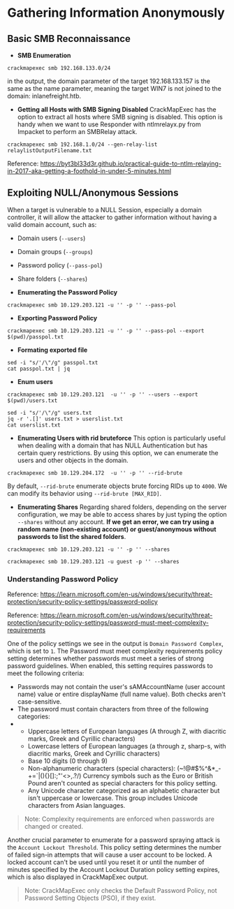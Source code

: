 # Gathering Information Anonymously

## Basic SMB Reconnaissance

- **SMB Enumeration**
```
crackmapexec smb 192.168.133.0/24
```

in the output, the domain parameter of the target 192.168.133.157 is the same as the name parameter, meaning the target WIN7 is not joined to the domain: inlanefreight.htb.

- **Getting all Hosts with SMB Signing Disabled**
CrackMapExec has the option to extract all hosts where SMB signing is disabled. This option is handy when we want to use Responder with ntlmrelayx.py from Impacket to perform an SMBRelay attack.
```
crackmapexec smb 192.168.1.0/24 --gen-relay-list relaylistOutputFilename.txt
```

Reference: https://byt3bl33d3r.github.io/practical-guide-to-ntlm-relaying-in-2017-aka-getting-a-foothold-in-under-5-minutes.html

## Exploiting NULL/Anonymous Sessions

When a target is vulnerable to a NULL Session, especially a domain controller, it will allow the attacker to gather information without having a valid domain account, such as:

- Domain users (`--users`)
- Domain groups (`--groups`)
- Password policy (`--pass-pol`)
- Share folders (`--shares`)

- **Enumerating the Password Policy**
```
crackmapexec smb 10.129.203.121 -u '' -p '' --pass-pol
```

- **Exporting Password Policy**
```
crackmapexec smb 10.129.203.121 -u '' -p '' --pass-pol --export $(pwd)/passpol.txt
```

- **Formating exported file**
```
sed -i "s/'/\"/g" passpol.txt
cat passpol.txt | jq
```

- **Enum users**
```
crackmapexec smb 10.129.203.121  -u '' -p '' --users --export $(pwd)/users.txt
```

```
sed -i "s/'/\"/g" users.txt
jq -r '.[]' users.txt > userslist.txt
cat userslist.txt
```

- **Enumerating Users with rid bruteforce**
This option is particularly useful when dealing with a domain that has NULL Authentication but has certain query restrictions. By using this option, we can enumerate the users and other objects in the domain.
```
crackmapexec smb 10.129.204.172  -u '' -p '' --rid-brute
```
By default, `--rid-brute` enumerate objects brute forcing RIDs up to `4000`. We can modify its behavior using `--rid-brute [MAX_RID]`.

- **Enumerating Shares**
Regarding shared folders, depending on the server configuration, we may be able to access shares by just typing the option `--shares` without any account. **If we get an error, we can try using a random name (non-existing account) or guest/anonymous without passwords to list the shared folders**.

```
crackmapexec smb 10.129.203.121 -u '' -p '' --shares
```
```
crackmapexec smb 10.129.203.121 -u guest -p '' --shares
```

### Understanding Password Policy

Reference: https://learn.microsoft.com/en-us/windows/security/threat-protection/security-policy-settings/password-policy

Reference: https://learn.microsoft.com/en-us/windows/security/threat-protection/security-policy-settings/password-must-meet-complexity-requirements

One of the policy settings we see in the output is `Domain Password Complex`, which is set to `1`. The Password must meet complexity requirements policy setting determines whether passwords must meet a series of strong password guidelines. When enabled, this setting requires passwords to meet the following criteria:

- Passwords may not contain the user's sAMAccountName (user account name) value or entire displayName (full name value). Both checks aren't case-sensitive.
- The password must contain characters from three of the following categories:
- - Uppercase letters of European languages (A through Z, with diacritic marks, Greek and Cyrillic characters)
  - Lowercase letters of European languages (a through z, sharp-s, with diacritic marks, Greek and Cyrillic characters)
  - Base 10 digits (0 through 9)
  - Non-alphanumeric characters (special characters): (~!@#$%^&*_-+=`|\(){}[]:;"'<>,.?/) Currency symbols such as the Euro or British Pound aren't counted as special characters for this policy setting.
  - Any Unicode character categorized as an alphabetic character but isn't uppercase or lowercase. This group includes Unicode characters from Asian languages.

> Note: Complexity requirements are enforced when passwords are changed or created.

Another crucial parameter to enumerate for a password spraying attack is the `Account Lockout Threshold`. This policy setting determines the number of failed sign-in attempts that will cause a user account to be locked. A locked account can't be used until you reset it or until the number of minutes specified by the Account Lockout Duration policy setting expires, which is also displayed in CrackMapExec output.

> Note: CrackMapExec only checks the Default Password Policy, not Password Setting Objects (PSO), if they exist.


















